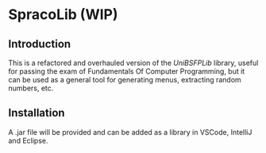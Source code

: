 # SpracoLib (WIP)
## Introduction
This is a refactored and overhauled version of the *UniBSFPLib* library, useful for passing the exam of Fundamentals Of Computer Programming, but it can be used as a general tool for generating menus, extracting random numbers, etc.
## Installation
A .jar file will be provided and can be added as a library in VSCode, IntelliJ and Eclipse.